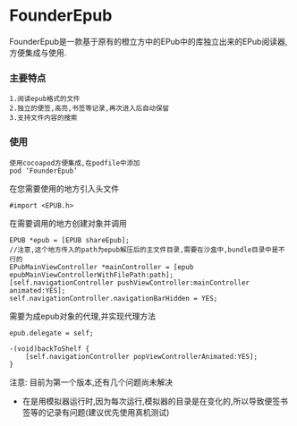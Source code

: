 # FounderEpub

FounderEpub是一款基于原有的橙立方中的EPub中的库独立出来的EPub阅读器,方便集成与使用.

### 主要特点

	1.阅读epub格式的文件
	2.独立的便签,高亮,书签等记录,再次进入后自动保留
	3.支持文件内容的搜索
	
### 使用

	使用cocoapod方便集成,在podfile中添加
	pod ‘FounderEpub’

在您需要使用的地方引入头文件 

	#import <EPUB.h>

在需要调用的地方创建对象并调用

```
EPUB *epub = [EPUB shareEpub];
//注意,这个地方传入的path为epub解压后的主文件目录,需要在沙盒中,bundle目录中是不行的
EPubMainViewController *mainController = [epub epubMainViewControllerWithFilePath:path]; 
[self.navigationController pushViewController:mainController animated:YES];
self.navigationController.navigationBarHidden = YES;
```

需要为成epub对象的代理,并实现代理方法

```	
epub.delegate = self;

-(void)backToShelf {
    [self.navigationController popViewControllerAnimated:YES];
}
```

注意: 目前为第一个版本,还有几个问题尚未解决
* 在是用模拟器运行时,因为每次运行,模拟器的目录是在变化的,所以导致便签书签等的记录有问题(建议优先使用真机测试)

